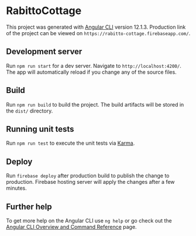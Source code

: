 # RabittoCottage

This project was generated with [Angular CLI](https://github.com/angular/angular-cli) version 12.1.3. Production link of
the project can be viewed on `https://rabitto-cottage.firebaseapp.com/`.

## Development server

Run `npm run start` for a dev server. Navigate to `http://localhost:4200/`. The app will automatically reload if you
change any of the source files.

## Build

Run `npm run build` to build the project. The build artifacts will be stored in the `dist/` directory.

## Running unit tests

Run `npm run test` to execute the unit tests via [Karma](https://karma-runner.github.io).

## Deploy

Run `firebase deploy` after production build to publish the change to production. Firebase hosting server will apply the
changes after a few minutes.

## Further help

To get more help on the Angular CLI use `ng help` or go check out
the [Angular CLI Overview and Command Reference](https://angular.io/cli) page.
